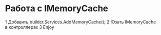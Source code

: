 # Работа с IMemoryCache
1 Добавить builder.Services.AddMemoryCache();
2 Юзать IMemoryCache в контроллерах
3 Enjoy
